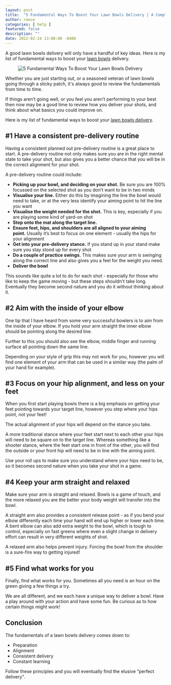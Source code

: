 ```yaml
---
layout: post
title:  "5 Fundamental Ways To Boost Your Lawn Bowls Delivery | A Complete Guide"
author: reece
categories: [ help ]
featured: false
description: ""
date: 2022-02-24 13:00:00 -0400
---
```

    

<!-- wp:paragraph -->
<p xmlns="http://www.w3.org/1999/xhtml">A good lawn bowls delivery will only have a handful of key ideas. Here is my list of fundamental ways to boost your <a href="https://www.jackhighbowls.com/help/best-lawn-bowls-stance/">lawn bowls</a> delivery.</p>
<!-- /wp:paragraph -->

<!-- wp:image {"id":67,"sizeSlug":"full","linkDestination":"none"} -->
<figure class="wp-block-image size-full"><img src="/img/posts/5-fundamental-ways-to-improve-your-lawn-bowls-delivery.jpg" alt="5 Fundamental Ways To Boost Your Lawn Bowls Delivery" class="wp-image-67"/></figure>
<!-- /wp:image -->

<!-- wp:paragraph -->
<p>Whether you are just starting out, or a seasoned veteran of lawn bowls going through a sticky patch, it's always good to review the fundamentals from time to time.</p>
<!-- /wp:paragraph -->

<!-- wp:paragraph -->
<p>If things aren’t going well, or you feel you aren’t performing to your best then now may be a good time to review how you deliver your shots, and think about what basics you could improve on.</p>
<!-- /wp:paragraph -->

<!-- wp:paragraph -->
<p>Here is my list of fundamental ways to boost your <a href="https://www.jackhighbowls.com/help/5-common-lawn-bowls-delivery-faults/">lawn bowls delivery</a>.</p>
<!-- /wp:paragraph -->

<!-- wp:heading -->
<h2><a href="#1-have-a-consistent-pre-delivery-routine"></a>#1 Have a consistent pre-delivery routine</h2>
<!-- /wp:heading -->

<!-- wp:paragraph -->
<p>Having a consistent planned out pre-delivery routine is a great place to start. A pre-delivery routine not only makes sure you are in the right mental state to take your shot, but also gives you a better chance that you will be in the correct alignment for your shot.</p>
<!-- /wp:paragraph -->

<!-- wp:paragraph -->
<p>A pre-delivery routine could include:</p>
<!-- /wp:paragraph -->

<!-- wp:list -->
<ul><li><strong>Picking up your bowl, and deciding on your shot.</strong> Be sure you are 100% focussed on the selected shot as you don’t want to be in two minds</li><li><strong>Visualise your line.</strong> Either do this by imagining the line the bowl would need to take, or at the very less identify your aiming point to hit the line you want</li><li><strong>Visualise the weight needed for the shot.</strong> This is key, especially if you are playing some kind of yard-on shot</li><li><strong>Step onto the mat along the target line.</strong></li><li><strong>Ensure feet, hips, and shoulders are all aligned to your aiming point.</strong> Usually it’s best to focus on one element - usually the hips for your alignment</li><li><strong>Get into your pre-delivery stance.</strong> If you stand up in your stand make sure you stay stood up for every shot</li><li><strong>Do a couple of practice swings.</strong> This makes sure your arm is swinging along the correct line and also gives you a feel for the weight you need.</li><li><strong>Deliver the bowl</strong></li></ul>
<!-- /wp:list -->

<!-- wp:paragraph -->
<p>This sounds like quite a lot to do for each shot - especially for those who like to keep the game moving - but these steps shouldn't take long. Eventually they become second nature and you do it without thinking about it.</p>
<!-- /wp:paragraph -->

<!-- wp:heading -->
<h2><a href="#2-aim-with-the-inside-of-your-elbow"></a>#2 Aim with the inside of your elbow</h2>
<!-- /wp:heading -->

<!-- wp:paragraph -->
<p>One tip that I have heard from some very successful bowlers is to aim from the inside of your elbow. If you hold your arm straight the inner elbow should be pointing along the desired line.</p>
<!-- /wp:paragraph -->

<!-- wp:paragraph -->
<p>Further to this you should also see the elbow, middle finger and running surface all pointing down the same line.</p>
<!-- /wp:paragraph -->

<!-- wp:paragraph -->
<p>Depending on your style of grip this may not work for you, however you will find one element of your arm that can be used in a similar way (the palm of your hand for example).</p>
<!-- /wp:paragraph -->

<!-- wp:heading -->
<h2><a href="#3-focus-on-your-hip-alignment-and-less-on-your-feet"></a>#3 Focus on your hip alignment, and less on your feet</h2>
<!-- /wp:heading -->

<!-- wp:paragraph -->
<p>When you first start playing bowls there is a big emphasis on getting your feet pointing towards your target line, however you step where your hips point, not your feet!</p>
<!-- /wp:paragraph -->

<!-- wp:paragraph -->
<p>The actual alignment of your hips will depend on the stance you take.</p>
<!-- /wp:paragraph -->

<!-- wp:paragraph -->
<p>A more traditional stance where your feet start next to each other your hips will need to be square on to the target line. Whereas something like a shooter stance, where the feet start one in front of the other, you will find the outside or your front hip will need to be in line with the aiming point.</p>
<!-- /wp:paragraph -->

<!-- wp:paragraph -->
<p>Use your roll ups to make sure you understand where your hips need to be, so it becomes second nature when you take your shot in a game.</p>
<!-- /wp:paragraph -->

<!-- wp:heading -->
<h2><a href="#4-keep-your-arm-straight-and-relaxed"></a>#4 Keep your arm straight and relaxed</h2>
<!-- /wp:heading -->

<!-- wp:paragraph -->
<p>Make sure your arm is straight and relaxed. Bowls is a game of touch, and the more relaxed you are the better your body weight will transfer into the bowl.</p>
<!-- /wp:paragraph -->

<!-- wp:paragraph -->
<p>A straight arm also provides a consistent release point - as if you bend your elbow differently each time your hand will end up higher or lower each time. A bent elbow can also add extra weight to the bowl, which is tough to control, especially on fast greens where even a slight change in delivery effort can result in very different weights of shot.</p>
<!-- /wp:paragraph -->

<!-- wp:paragraph -->
<p>A relaxed arm also helps prevent injury. Forcing the bowl from the shoulder is a sure-fire way to getting injured!</p>
<!-- /wp:paragraph -->

<!-- wp:heading -->
<h2><a href="#5-find-what-works-for-you"></a>#5 Find what works for you</h2>
<!-- /wp:heading -->

<!-- wp:paragraph -->
<p>Finally, find what works for you. Sometimes all you need is an hour on the green giving a few things a try.</p>
<!-- /wp:paragraph -->

<!-- wp:paragraph -->
<p>We are all different, and we each have a unique way to deliver a bowl. Have a play around with your action and have some fun. Be curious as to how certain things might work!</p>
<!-- /wp:paragraph -->

<!-- wp:heading -->
<h2><a href="#conclusion"></a>Conclusion</h2>
<!-- /wp:heading -->

<!-- wp:paragraph -->
<p>The fundamentals of a lawn bowls delivery comes down to:</p>
<!-- /wp:paragraph -->

<!-- wp:list -->
<ul><li>Preparation</li><li>Alignment</li><li>Consistent delivery</li><li>Constant learning</li></ul>
<!-- /wp:list -->

<!-- wp:paragraph -->
<p>Follow these principles and you will eventually find the elusive “perfect delivery”.</p>
<!-- /wp:paragraph -->
    